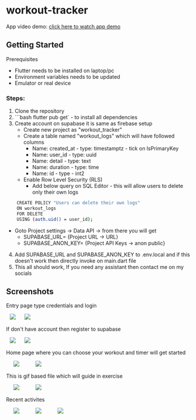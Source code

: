 # workout-tracker

App video demo: [click here to watch app demo](https://drive.google.com/file/d/1KhhLQlkUEbG2bMjsPtNu1Sw26HkWyrF5/view?usp=sharing)

## Getting Started

Prerequisites 
- Flutter needs to be installed on laptop/pc 
- Environment variables needs to be updated
- Emulator or real device

### Steps: 

1. Clone the repository
2. ```bash flutter pub get` - to install all dependencies
3. Create account on supabase it is same as firebase setup 
   - Create new project as "workout_tracker"
   - Create a table named "workout_logs" which will have followed columns
     * Name: created_at - type: timestamptz - tick on IsPrimaryKey 
     * Name: user_id - type: uuid
     * Name: detail - type: text
     * Name: duration - type: time
     * Name: id - type - int2
   - Enable Row Level Security (RLS) 
     * Add below query on SQL Editor - this will allow users to delete only their own logs
```bash 
    CREATE POLICY "Users can delete their own logs"
    ON workout_logs
    FOR DELETE
    USING (auth.uid() = user_id); 
```
   - Goto Project settings -> Data API -> from there you will get 
     * SUPABASE_URL= {Project URL -> URL}
     * SUPABASE_ANON_KEY= {Project API Keys -> anon public}
4. Add SUPABASE_URL and SUPABASE_ANON_KEY to .env.local and if this doesn't work then directly invoke on main.dart file 
5. This all should work, If you need any assistant then contact me on my socials 

## Screenshots 

Entry page type credentials and login 
<p>
    <img src="assets/screenshot/login_dark.png" hspace="10" >
    <img src="assets/screenshot/login_light.png" hspace="10" >
</p>
<p>
If don't have account then register to supabase 
<p>
    <img src="assets/screenshot/register_dark.png" hspace="10" >
    <img src="assets/screenshot/register_light.png" hspace="10" >
</p>
<p>
Home page where you can choose your workout and timer will get started 
<p>
    <img src="assets/screenshot/home_dark.png" hspace="20" >
    <img src="assets/screenshot/home_light.png" hspace="20" >
</p>
<p>
This is gif based file which will guide in exercise 
<p>
    <img src="assets/screenshot/workout_dark.png" hspace="20" >
    <img src="assets/screenshot/workout_timer_stop_dark.png" hspace="20" >
</p>
<p>
Recent activites
<p>
    <img src="assets/screenshot/workout_history_dark.png" hspace="20" >
    <img src="assets/screenshot/workout_history_light.png" hspace="20" >
    <img src="assets/screenshot/workout_log_delet_dark.png" hspace="20" >
</p>
